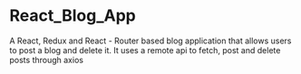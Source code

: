 # React_Blog_App
A React, Redux and React - Router  based blog application that allows users to post a blog and delete it. It uses a remote api to fetch, post and delete posts through axios

